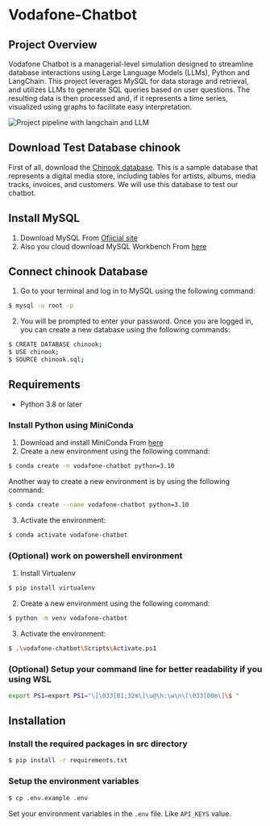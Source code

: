 # Vodafone-Chatbot

## Project Overview

Vodafone Chatbot is a managerial-level simulation designed to streamline database interactions using Large Language Models (LLMs), Python and LangChain. This project leverages MySQL for data storage and retrieval, and utilizes LLMs to generate SQL queries based on user questions. The resulting data is then processed and, if it represents a time series, visualized using graphs to facilitate easy interpretation.

![Project pipeline with langchain and LLM](https://encrypted-tbn0.gstatic.com/images?q=tbn:ANd9GcS-0YaK8SHX-0w-lvZFDNCnegesg0tYdBMOgw&s)



## Download Test Database chinook
First of all, download the [Chinook database](https://github.com/lerocha/chinook-database.git). This is a sample database that represents a digital media store, including tables for artists, albums, media tracks, invoices, and customers. We will use this database to test our chatbot.


## Install MySQL

1) Download MySQL From [Ofiicial site](https://dev.mysql.com/downloads/installer/)
2) Also you cloud download MySQL Workbench From [here](https://dev.mysql.com/downloads/workbench/)


## Connect chinook Database

1) Go to your terminal and log in to MySQL using the following command:
```bash
$ mysql -u root -p
```

2) You will be prompted to enter your password. Once you are logged in, you can create a new database using the following commands:
```bash
$ CREATE DATABASE chinook;
$ USE chinook;
$ SOURCE chinook.sql;
```


## Requirements

- Python 3.8 or later 

### Install Python using MiniConda

1) Download and install MiniConda From [here](https://docs.anaconda.com/free/miniconda/#quick-command-line-install)
2) Create a new environment using the following command:
```bash
$ conda create -n vodafone-chatbot python=3.10
```

Another way to create a new environment is by using the following command:
```bash
$ conda create --name vodafone-chatbot python=3.10
```

3) Activate the environment:
```bash
$ conda activate vodafone-chatbot
```

### (Optional) work on powershell environment

1) Install Virtualenv
```bash
$ pip install virtualenv
```

2) Create a new environment using the following command:
```bash
$ python -m venv vodafone-chatbot
```

3) Activate the environment:
```bash
$ .\vodafone-chatbot\Scripts\Activate.ps1
```

### (Optional) Setup your command line for better readability if you using WSL
```bash
export PS1=export PS1="\[\033[01;32m\]\u@\h:\w\n\[\033[00m\]\$ "
```

## Installation

### Install the required packages in src directory

```bash
$ pip install -r requirements.txt
```

### Setup the environment variables

```bash
$ cp .env.example .env
```

Set your environment variables in the `.env` file. Like `API_KEYS` value.